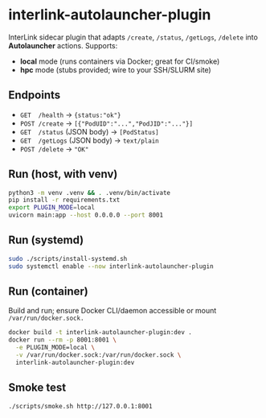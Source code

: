 # interlink-autolauncher-plugin

InterLink sidecar plugin that adapts `/create`, `/status`, `/getLogs`, `/delete` into **Autolauncher** actions.
Supports:
- **local** mode (runs containers via Docker; great for CI/smoke)
- **hpc** mode (stubs provided; wire to your SSH/SLURM site)

## Endpoints
- `GET  /health` → `{status:"ok"}`
- `POST /create`  → `[{"PodUID":"...","PodJID":"..."}]`
- `GET  /status`  (JSON body) → `[PodStatus]`
- `GET  /getLogs` (JSON body) → `text/plain`
- `POST /delete`  → `"OK"`

## Run (host, with venv)
```bash
python3 -m venv .venv && . .venv/bin/activate
pip install -r requirements.txt
export PLUGIN_MODE=local
uvicorn main:app --host 0.0.0.0 --port 8001
```

## Run (systemd)
```bash
sudo ./scripts/install-systemd.sh
sudo systemctl enable --now interlink-autolauncher-plugin
```

## Run (container)
Build and run; ensure Docker CLI/daemon accessible or mount `/var/run/docker.sock.`
```bash 
docker build -t interlink-autolauncher-plugin:dev .
docker run --rm -p 8001:8001 \
  -e PLUGIN_MODE=local \
  -v /var/run/docker.sock:/var/run/docker.sock \
  interlink-autolauncher-plugin:dev
```

## Smoke test
```bash
./scripts/smoke.sh http://127.0.0.1:8001
```